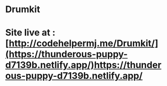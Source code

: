 # Drumkit
# Site live at : [http://codehelpermj.me/Drumkit/](https://thunderous-puppy-d7139b.netlify.app/)https://thunderous-puppy-d7139b.netlify.app/
